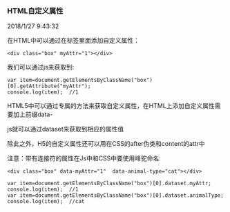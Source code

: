### HTML自定义属性 ###

2018/1/27 9:43:32 

在HTML中可以通过在标签里面添加自定义属性：

	<div class="box" myAttr="1"></div>

我们可以通过js来获取到:

	var item=document.getElementsByClassName("box")[0].getAttribute("myAttr");
	console.log(item);	//1

HTML5中可以通过专属的方法来获取自定义属性，在HTML上添加自定义属性需要加上前缀data-

js就可以通过dataset来获取到相应的属性值

除此之外，H5的自定义属性还可以用在CSS的after伪类和content的attr中

注意：带有连接符的属性在Js中和CSS中要使用峰驼命名:

	
	<div class="box" data-myAttr="1"  data-animal-type="cat"></div>

	var item=document.getElementsByClassName("box")[0].dataset.myAttr;
	console.log(item);	//1
	var item=document.getElementsByClassName("box")[0].dataset.animalType;
	console.log(item);	//cat
	